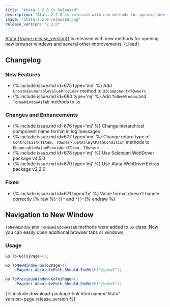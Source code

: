 ```yaml
---
title: "Atata 2.2.0 is Released"
description: "Atata 2.2.0 is released with new methods for opening new browser windows and several other improvements."
image: "atata-2.2.0-released.png"
release_version: "2.2.0"
---
```


[Atata {{page.release_version}}](https://www.nuget.org/packages/Atata/{{page.release_version}})
is released with new methods for opening new browser windows and several other improvements.
{:.lead}

<!--more-->

## Changelog

### New Features

- {% include issue.md id=675 type='mn' %} Add `CreateEnumerableValueProvider` method to `UIComponent<TOwner>`
- {% include issue.md id=680 type='mj' %} Add `ToNewWindow` and `ToNewWindowAsTab` methods to `Go`

### Changes and Enhancements

- {% include issue.md id=676 type='mj' %} Change hierarchical component name format in log messages
- {% include issue.md id=677 type='mn' %} Change return type of `ControlList<TItem, TOwner>.GetAllByXPathCondition` methods to `EnumerableValueProvider<TItem, TOwner>`
- {% include issue.md id=678 type='mj' %} Use Selenium.WebDriver package v4.5.0
- {% include issue.md id=679 type='mj' %} Use Atata.WebDriverExtras package v2.2.0

### Fixes

- {% include issue.md id=671 type='fx' %} Value format doesn't handle correctly {% raw %}`"{{"` and `"}}"`{% endraw %}

## Navigation to New Window

`ToNewWindow` and `ToNewWindowAsTab` methods were added to `Go` class.
Now you can easily open additional browser tabs or windows.

### Usage

```cs
Go.To<GoTo1Page>();

Go.ToNewWindow<GoTo2Page>()
    .PageUri.AbsolutePath.Should.EndWith("/goto2");

Go.ToPreviousWindow<GoTo1Page>()
    .PageUri.AbsolutePath.Should.EndWith("/goto1");
```

{% include download-package-link.html name="Atata" version=page.release_version %}